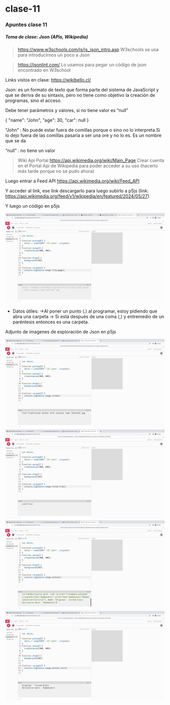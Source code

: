 # clase-11
### Apuntes clase 11
   ##### Tema de clase: Json (APis, Wikipedia)

>  https://www.w3schools.com/js/js_json_intro.asp 
W3schools se usa para introducirnos un poco a Json

> https://jsonlint.com/ 
Lo usamos para pegar un código de json encontrado en W3school


Links vistos en clase: 
https://wikibello.cl/ 


Json: es un formato de texto que forma parte del sistema de JavaScript y que se deriva de su sintaxis, pero no tiene como objetivo la creación de programas, sino el acceso.

Debe tener parámetros y valores, si no tiene valor es “null”

{
    "name": "John",
    "age": 30,
    "car": null
}


“John” : No puede estar fuera de comillas porque o sino no lo interpreta.Si lo dejo fuera de las comillas pasaría a ser una ore y no lo es. Es un nombre que se da

“null” : no tiene un valor


> Wiki Api Portal
https://api.wikimedia.org/wiki/Main_Page 
Crear cuenta en el Portal Api de Wikipedia para poder acceder a su uso
(hacerlo más tarde porque no se pudo ahora)

Luego entrar a Feed API 
https://api.wikimedia.org/wiki/Feed_API 

Y acceder al link, ese link descargarlo para luego subirlo a p5js
(link: https://api.wikimedia.org/feed/v1/wikipedia/en/featured/2024/05/27) 

Y luego un código en p5js

![img ss1](./Img_1.png) 

- Datos útiles: 
->Al poner un punto (.) al programar, estoy pidiendo que abra una carpeta
-> Si está después de una coma (,) y entremedio de un paréntesis entonces es una carpeta. 

Adjunto de imagenes de exploración de Json en p5js

![img ss2](./Img_2.png) 
![img ss3](./Img_3.png) 
![img ss4](./Img_4.png) 
![img ss5](./Img_5.png)  

